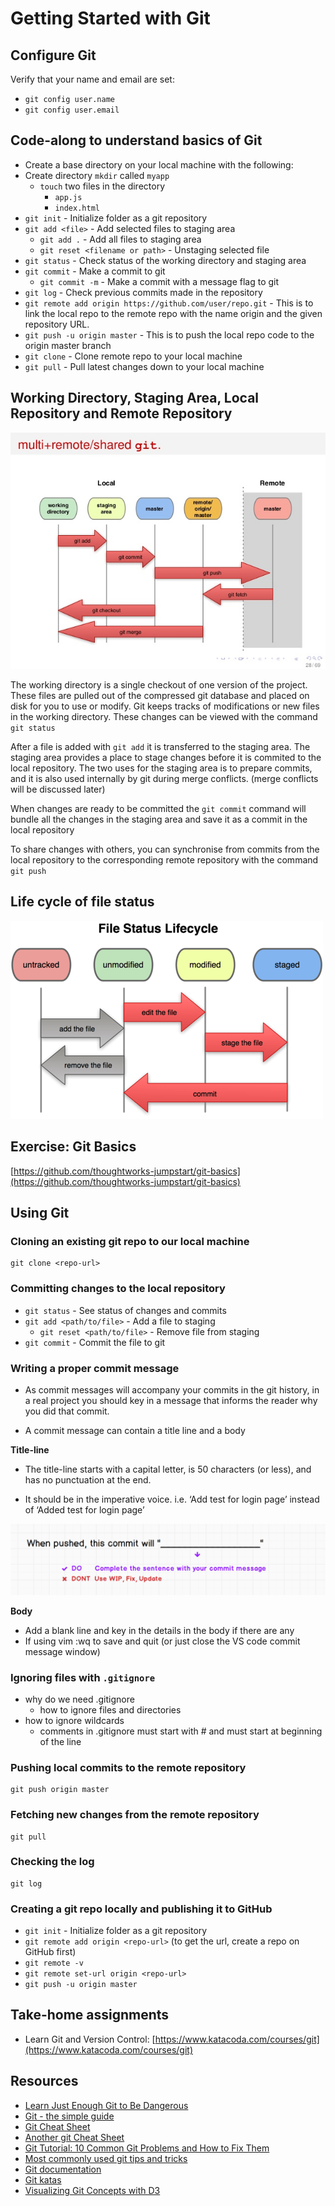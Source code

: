 # Getting Started with Git

## Configure Git

Verify that your name and email are set:

* `git config user.name`
* `git config user.email`

## Code-along to understand basics of Git
* Create a base directory on your local machine with the following:
* Create directory `mkdir` called `myapp`
  * `touch` two files in the directory
    * `app.js`
    * `index.html`
* `git init` - Initialize folder as a git repository
* `git add <file>` - Add selected files to staging area
  * `git add .` - Add all files to staging area
  * `git reset <filename or path>` - Unstaging selected file
* `git status` - Check status of the working directory and staging area
* `git commit` - Make a commit to git
  * `git commit -m` - Make a commit with a message flag to git
* `git log` - Check previous commits made in the repository
* `git remote add origin https://github.com/user/repo.git` - This is to link the local repo to the remote repo with the name origin and the given repository URL.
* `git push -u origin master` - This is to push the local repo code to the origin master branch
* `git clone` - Clone remote repo to your local machine
* `git pull` - Pull latest changes down to your local machine

## Working Directory, Staging Area, Local Repository and Remote Repository

![git overview](../.gitbook/assets/git/git-overview.jpg)

The working directory is a single checkout of one version of the project. These files are pulled out of the compressed git database and placed on disk for you to use or modify. Git keeps tracks of modifications or new files in the working directory. These changes can be viewed with the command `git status` 

After a file is added with `git add` it is transferred to the staging area. The staging area provides a place to stage changes before it is commited to the local repository. The two uses for the staging area is to prepare commits, and it is also used internally by git during merge conflicts. (merge conflicts will be discussed later)

When changes are ready to be committed the `git commit` command will bundle all the changes in the staging area and save it as a commit in the local repository

To share changes with others, you can synchronise from commits from the local repository to the corresponding remote repository with the command `git push`

## Life cycle of file status

![file status life cycle](../.gitbook/assets/git/file_status_lifecycle.png)

## Exercise: Git Basics

[https://github.com/thoughtworks-jumpstart/git-basics](https://github.com/thoughtworks-jumpstart/git-basics)

## Using Git

### Cloning an existing git repo to our local machine

```text
git clone <repo-url>
```

### Committing changes to the local repository

* `git status` - See status of changes and commits
* `git add <path/to/file>` - Add a file to staging
  * `git reset <path/to/file>` - Remove file from staging
* `git commit` - Commit the file to git

### Writing a proper commit message

- As commit messages will accompany your commits in the git history, in a real project you should key in a message that informs the reader why you did that commit.

- A commit message can contain a title line and a body

**Title-line**
- The title-line starts with a capital letter, is 50 characters (or less), and has no punctuation at the end.

- It should be in the imperative voice. i.e. ‘Add test for login page’ instead of  ‘Added test for login page’ 

![image](../.gitbook/assets/git_commit_message.png)

**Body**
- Add a blank line and key in the details in the body if there are any
- If using vim :wq  to save and quit  (or just close the VS code commit message window)


### Ignoring files with `.gitignore`

* why do we need .gitignore
  * how to ignore files and directories
* how to ignore wildcards
  * comments in .gitignore must start with \# and must start at beginning of the line

### Pushing local commits to the remote repository

```text
git push origin master
```

### Fetching new changes from the remote repository

```text
git pull
```

### Checking the log

```text
git log
```

### Creating a git repo locally and publishing it to GitHub

* `git init` - Initialize folder as a git repository
* `git remote add origin <repo-url>` \(to get the url, create a repo on GitHub first\)
* `git remote -v`
* `git remote set-url origin <repo-url>`
* `git push -u origin master`

## Take-home assignments

* Learn Git and Version Control: [https://www.katacoda.com/courses/git](https://www.katacoda.com/courses/git)

## Resources

* [Learn Just Enough Git to Be Dangerous](https://www.learnenough.com/git-tutorial)
* [Git - the simple guide](http://rogerdudler.github.io/git-guide/)
* [Git Cheat Sheet](https://gist.github.com/akras14/3d242d80af8388ebca60)
* [Another git Cheat Sheet](https://zeroturnaround.com/rebellabs/git-commands-and-best-practices-cheat-sheet/)
* [Git Tutorial: 10 Common Git Problems and How to Fix Them](https://www.codementor.io/citizen428/git-tutorial-10-common-git-problems-and-how-to-fix-them-aajv0katd)
* [Most commonly used git tips and tricks](https://github.com/git-tips/tips)
* [Git documentation](https://git-scm.com/docs)
* [Git katas](https://github.com/praqma-training/git-katas/blob/master/Overview.md)
* [Visualizing Git Concepts with D3](http://onlywei.github.io/explain-git-with-d3/)

